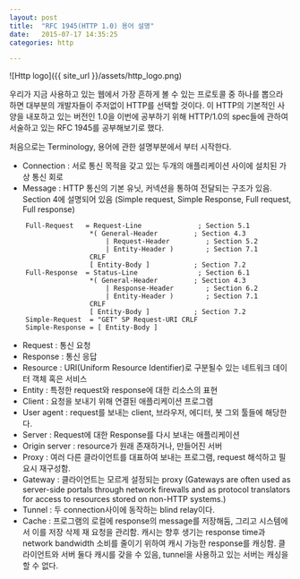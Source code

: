 ```yaml
---
layout: post
title:  "RFC 1945(HTTP 1.0) 용어 설명"
date:   2015-07-17 14:35:25
categories: http

---
```


![Http logo]({{ site_url }}/assets/http_logo.png)

우리가 지금 사용하고 있는 웹에서 가장 흔하게 볼 수 있는 프로토콜 중 하나를 뽑으라 하면 대부분의 개발자들이 주저없이 HTTP를 선택할 것이다.
이 HTTP의 기본적인 사양을 내포하고 있는 버전인 1.0을 이번에 공부하기 위해 HTTP/1.0의 spec들에 관하여 서술하고 있는 RFC 1945를 공부해보기로 했다.

처음으로는 Terminology, 용어에 관한 설명부분에서 부터 시작한다.

* Connection : 서로 통신 목적을 갖고 있는 두개의 애플리케이션 사이에 설치된 가상 통신 회로
* Message : HTTP 통신의 기본 유닛, 커넥션을 통하여 전달되는 구조가 있음. Section 4에 설명되어 있음 (Simple request, Simple Response, Full request, Full response)


```
    Full-Request   = Request-Line              ; Section 5.1
                    *( General-Header         ; Section 4.3
                        | Request-Header         ; Section 5.2
                        | Entity-Header )        ; Section 7.1
                    CRLF
                    [ Entity-Body ]           ; Section 7.2
    Full-Response  = Status-Line               ; Section 6.1
                    *( General-Header         ; Section 4.3
                        | Response-Header        ; Section 6.2
                        | Entity-Header )        ; Section 7.1
                    CRLF
                    [ Entity-Body ]           ; Section 7.2
    Simple-Request  = "GET" SP Request-URI CRLF
    Simple-Response = [ Entity-Body ]
```                   
* Request : 통신 요청
* Response : 통신 응답
* Resource : URI(Uniform Resource Identifier)로 구분될수 있는 네트워크 데이터 객체 혹은 서비스
* Entity : 특정한 request와 response에 대한 리소스의 표현
* Client : 요청을 보내기 위해 연결된 애플리케이션 프로그램
* User agent : request를 보내는 client, 브라우저, 에디터, 봇 그외 툴들에 해당한다.
* Server : Request에 대한 Response를 다시 보내는 애플리케이션
* Origin server : resource가 원래 존재하거나, 만들어진 서버
* Proxy : 여러 다른 클라이언트를 대표하여 보내는 프로그램, request 해석하고 필요시 재구성함.
* Gateway : 클라이언트는 모르게 설정되는 proxy (Gateways are often used as server-side portals through network firewalls and as protocol translators for access to resources stored on non-HTTP systems.)
* Tunnel : 두 connection사이에 동작하는 blind relay이다.
* Cache : 프로그램의 로컬에 response의 message를 저장해둠, 그리고 시스템에서 이를 저장 삭제 재 요청을 관리함. 캐시는 향후 생기는 response time과 network bandwidth 소비를 줄이기 위하여 캐시 가능한 response를 캐싱함. 클라이언트와 서버 둘다 캐시를 갖을 수 있음, tunnel을 사용하고 있는 서버는 캐싱을 할 수 없다.

